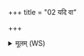 +++
title = "02 यदि वा"

+++
<details><summary>मूलम् (WS)</summary>

यदि वा घ क्षेत्रिया यदि वा पुरुषेषितात् ।  
यदि स्थ दस्युभ्यो जाता नश्यतेतः सदान्वाः ॥ २ ॥
</details>